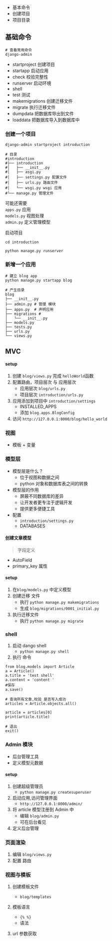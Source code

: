 
- 基本命令
- 创建项目
- 项目目录


## 基础命令

```shell
# 查看常用命令
django-admin
```

- startproject 创建项目
- startapp 启动应用
- check 校验完整性
- runserver 启动环境
- shell 
- test 测试
- makemigrations 创建迁移文件
- migrate 执行迁移文件
- dumpdata 把数据库导出到文件
- loaddata 把数据库导入到数据库中

### 创建一个项目

```shell
django-admin startproject introduction

# 目录
#introduction
#├── introduction
#│   ├── __init__.py
#│   ├── asgi.py
#│   ├── settings.py 配置文件
#│   ├── urls.py 路由文件
#│   └── wsgi.py wsgi 应用
#└── manage.py 管理文件
```

可能还需要   
`apps.py` 应用  
`models.py` 视图处理  
`admin.py` 定义管理模型

启动项目
```shell
cd introduction

python manage.py runserver
```


### 新增一个应用

```shell
# 建立 blog app
python manage.py startapp blog

# 产生目录
blog 
├── __init__.py
├── admin.py # 管理 模块
├── apps.py  # 声明应用
├── migrations #
│   └── __init__.py
├── models.py 
├── tests.py
├── urls.py
└── views.py
```




## MVC

#### setup 

1. 创建 `blog/views.py` 完成 `helloWorld`函数
2. 配置路由，项目层次 与 应用层次 
    - 应用层次 `blog/urls.py`
    - 项目层次 `introduction/urls.py`
3. 应用添加到项目中 `introduction/settings`
    - INSTALLED_APPS
    - 添加 `blog.apps.BlogConfig`
4. 访问 `http://127.0.0.1:8000/blog/hello_world`


### 视图

- 模板 + 变量

### 模型层

- 模型层是什么？
    - 位于视图和数据之间
    - python 对象和数据库表之间的转换
- 模型层的作用
    - 屏蔽不同数据库的差异
    - 让开发者更专注于逻辑开发 
    - 提供更多便捷工具
- 配置
    - `introduction/settings.py`
    - DATABASES
    
#### 创建文章模型

> 字段定义

- AutoField
- primary_key 属性

  
#### setup 

1. 在`blog/models.py`  中定义模型
2. 创建迁移 文件
    - 执行 `python manage.py makemigrations` 
    - 生成 `blog/migrations/0001_initial.py`
3. 执行迁移文件
    - 执行 `python manage.py migrate`
    

### shell

1. 启动 dango shell
   - `python manage.py shell`
2. 执行 命令

```shell
from blog.models import Article
a = Article()
a.title = 'test shell'
a.content = 'content '
#保存
a.save()

# 查询所有文章,校验 是否写入成功
articles = Article.objects.all()

article = articles[0]
print(article.title)

# 退出
exit()
```


### Admin 模块

- 后台管理工具
- 定义模型元数据


#### setup 

1. 创建超级管理员
    - `python manage.py createsuperuser`
2. 启动应用,访问管理界面
    - `http://127.0.0.1:8000/admin/`
3. 将 article 模型注册到 Admin 中
    - 编辑 `blog/admin.py`
    - 可在后台看见
4. 定义后台管理

### 页面渲染 

1. 编辑 `blog/views.py`
2. 配置 路由


### 视图与模板

1. 创建模板文件
    - `blog/templates`
2. 模板语言
    - `{% %}`
    - 语法
    
3. url 参数获取
